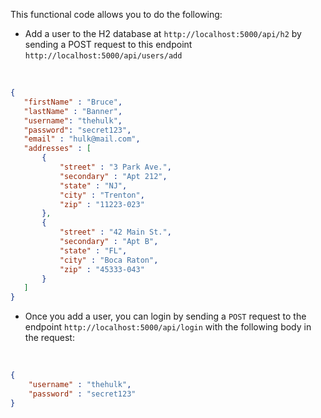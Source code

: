 This functional code allows you to do the following:

- Add a user to the H2 database at `http://localhost:5000/api/h2` by sending a POST request to this endpoint `http://localhost:5000/api/users/add`
 
 <br>
 
 ```json
 {
    "firstName" : "Bruce",
    "lastName" : "Banner",
    "username": "thehulk",
    "password": "secret123",
    "email" : "hulk@mail.com",
    "addresses" : [
        {
            "street" : "3 Park Ave.",
            "secondary" : "Apt 212",
            "state" : "NJ",
            "city" : "Trenton",
            "zip" : "11223-023"
        },
        {
            "street" : "42 Main St.",
            "secondary" : "Apt B",
            "state" : "FL",
            "city" : "Boca Raton",
            "zip" : "45333-043"
        }
    ]
}
```

- Once you add a user, you can login by sending a `POST` request to the endpoint `http://localhost:5000/api/login` with the following body in the request:

<br>

```json
{
    "username" : "thehulk",
    "password" : "secret123"
}
```
